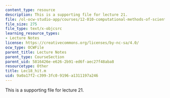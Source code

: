 ```yaml
---
content_type: resource
description: This is a supporting file for lecture 21.
file: /ol-ocw-studio-app/courses/12-010-computational-methods-of-scientific-programming-fall-2011/9a0a17f2c3993fc09196a1311197a246_Lec18_hit.m
file_size: 275
file_type: text/x-objcsrc
learning_resource_types:
- Lecture Notes
license: https://creativecommons.org/licenses/by-nc-sa/4.0/
ocw_type: OCWFile
parent_title: Lecture Notes
parent_type: CourseSection
parent_uid: 5816426e-e626-2b91-ed6f-aec27f48aba8
resourcetype: Other
title: Lec18_hit.m
uid: 9a0a17f2-c399-3fc0-9196-a1311197a246
---
```

This is a supporting file for lecture 21.